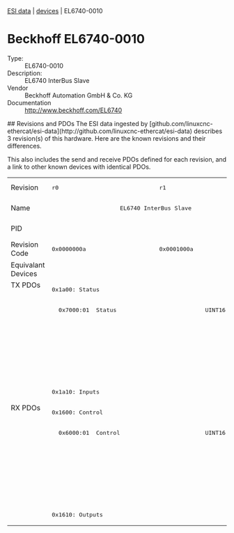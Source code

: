 <div class="nav"><a href="/esi-data">ESI data</a> | <a href="/esi-data/devices">devices</a> | EL6740-0010</div>

#  Beckhoff EL6740-0010

<dl>
  <dt>Type:</dt><dd>EL6740-0010</dd>
  <dt>Description:</dt><dd>EL6740 InterBus Slave</dd>
  <dt>Vendor</dt><dd>Beckhoff Automation GmbH & Co. KG</dd>
  <dt>Documentation</dt><dd><a href="http://www.beckhoff.com/EL6740">http://www.beckhoff.com/EL6740</a></dd>
</dl>
## Revisions and PDOs
The ESI data ingested by [github.com/linuxcnc-ethercat/esi-data](http://github.com/linuxcnc-ethercat/esi-data) describes 3 revision(s) of this hardware.  Here are the known revisions and their differences.

This also includes the send and receive PDOs defined for each revision, and a link to other known devices with identical PDOs.

<table>
<tr >
<td class="first">Revision</td>
<td ><pre>r0</pre></td>
<td ><pre>r1</pre></td>
<td ><pre>r2</pre></td>
</tr>
<tr >
<td class="first">Name</td>
<td  colspan=2 align="center"><pre>EL6740 InterBus Slave</pre></td>
<td ><pre>EL6740-0010 InterBus Slave</pre></td>
</tr>
<tr >
<td class="first">PID</td>
<td  colspan=3 align="center"><pre>0x1a543052</pre></td>
</tr>
<tr >
<td class="first">Revision Code</td>
<td ><pre>0x0000000a</pre></td>
<td ><pre>0x0001000a</pre></td>
<td ><pre>0x0002000a</pre></td>
</tr>
<tr >
<td class="first">Equivalant Devices</td>
<td  colspan=3 align="center"></td>
</tr>
<tr class="txpdo pdosection">
<td class="first" rowspan=6 valign=top>TX PDOs</td>
<td colspan=2 align="left"><pre>0x1a00: Status</pre></td>
<td colspan=2 align="left"></td>
</tr>
<tr class="txpdo">
<td  colspan=2 align="left"><pre>  0x7000:01  Status                          UINT16 (16 bits)</pre></td>
<td ></td>
</tr>
<tr class="txpdo pdosection">
<td  colspan=2 align="left"></td>
<td ><pre>0x1a01: Status</pre></td>
</tr>
<tr class="txpdo">
<td  colspan=2 align="left"></td>
<td ><pre>  0x6001:01  Status                          UINT16 (16 bits)</pre></td>
</tr>
<tr class="txpdo pdosection">
<td  colspan=2 align="left"></td>
<td ><pre>0x1a00: Inputs</pre></td>
</tr>
<tr class="txpdo pdosection">
<td  colspan=2 align="left"><pre>0x1a10: Inputs</pre></td>
<td ></td>
</tr>
<tr class="rxpdo pdosection">
<td class="first" rowspan=6 valign=top>RX PDOs</td>
<td colspan=2 align="left"><pre>0x1600: Control</pre></td>
<td colspan=2 align="left"></td>
</tr>
<tr class="rxpdo">
<td  colspan=2 align="left"><pre>  0x6000:01  Control                         UINT16 (16 bits)</pre></td>
<td ></td>
</tr>
<tr class="rxpdo pdosection">
<td  colspan=2 align="left"></td>
<td ><pre>0x1601: Control</pre></td>
</tr>
<tr class="rxpdo">
<td  colspan=2 align="left"></td>
<td ><pre>  0x7001:01  Control                         UINT16 (16 bits)</pre></td>
</tr>
<tr class="rxpdo pdosection">
<td  colspan=2 align="left"></td>
<td ><pre>0x1600: Outputs</pre></td>
</tr>
<tr class="rxpdo pdosection">
<td  colspan=2 align="left"><pre>0x1610: Outputs</pre></td>
<td ></td>
</tr>
</table>
